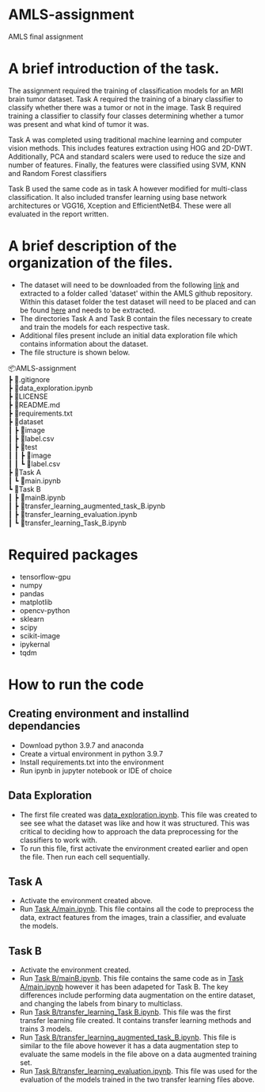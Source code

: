 # AMLS-assignment
AMLS final assignment

# A brief introduction of the task.
The assignment required the training of classification models for an MRI brain tumor dataset. Task A required the training of a binary classifier to classify whether there was a tumor or not in the image. Task B required training a classifier to classify four classes determining whether a tumor was present and what kind of tumor it was.

Task A was completed using traditional machine learning and computer vision methods. This includes features extraction using HOG and 2D-DWT. Additionally, PCA and standard scalers were used to reduce the size and number of features. Finally, the features were classified using SVM, KNN and Random Forest classifiers

Task B used the same code as in task A however modified for multi-class classification. It also included transfer learning using base network architectures or VGG16, Xception and EfficientNetB4. These were all evaluated in the report written.

# A brief description of the organization of the files.
* The dataset will need to be downloaded from the following [link](http://shorturl.at/hquDP) and extracted to a folder called 'dataset' within the AMLS github repository. Within this dataset folder the test dataset will need to be placed and can be found [here](https://moodle.ucl.ac.uk/mod/url/view.php?id=2629488) and needs to be extracted.
* The directories Task A and Task B contain the files necessary to create and train the models for each respective task.
* Additional files present include an initial data exploration file which contains information about the dataset.
* The file structure is shown below.

📦AMLS-assignment <br>
  ┣ 📜.gitignore<br>
  ┣ 📜data_exploration.ipynb<br>
  ┣ 📜LICENSE<br>
  ┣ 📜README.md<br>
  ┣ 📜requirements.txt<br>
  ┣ 📂dataset<br>
  ┃ ┣ 📂image<br>
  ┃ ┣ 📜label.csv<br>
  ┃ ┣ 📂test<br>
  ┃ ┃ ┣ 📂image<br>
  ┃ ┃ ┗ 📜label.csv<br>
  ┣ 📂Task A<br>
  ┃ ┗ 📜main.ipynb<br>
  ┗ 📂Task B<br>
  ┃ ┣ 📜mainB.ipynb<br>
  ┃ ┣ 📜transfer_learning_augmented_task_B.ipynb<br>
  ┃ ┣ 📜transfer_learning_evaluation.ipynb<br>
  ┃ ┗ 📜transfer_learning_Task_B.ipynb<br>


# Required packages
* tensorflow-gpu
* numpy
* pandas
* matplotlib
* opencv-python
* sklearn
* scipy
* scikit-image
* ipykernal
* tqdm

# How to run the code
## Creating environment and installind dependancies
* Download python 3.9.7 and anaconda
* Create a virtual environment in python 3.9.7
* Install requirements.txt into the environment
* Run ipynb in jupyter notebook or IDE of choice
## Data Exploration
* The first file created was [data_exploration.ipynb](data_exploration.ipynb). This file was created to see see what the dataset was like and how it was structured. This was critical to deciding how to approach the data preprocessing for the classifiers to work with.
* To run this file, first activate the environment created earlier and open the file. Then run each cell sequentially.
## Task A
* Activate the environment created above.
* Run [Task A/main.ipynb](Task%20A/main.ipynb). This file contains all the code to preprocess the data, extract features from the images, train a classifier, and evaluate the models.
## Task B
* Activate the environment created.
* Run [Task B/mainB.ipynb](Task%20B/mainB.ipynb). This file contains the same code as in [Task A/main.ipynb](Task%20A/main.ipynb) however it has been adapeted for Task B. The key differences include performing data augmentation on the entire dataset, and changing the labels from binary to multiclass.
* Run [Task B/transfer_learning_Task B.ipynb](Task%20B/transfer_learning_Task%20B.ipynb). This file was the first transfer learning file created. It contains transfer learning methods and trains 3 models.
* Run [Task B/transfer_learning_augmented_task_B.ipynb](Task%20B/transfer_learning_augmented_task_B.ipynb). This file is similar to the file above however it has a data augmentation step to evaluate the same models in the file above on a data augmented training set.
* Run [Task B/transfer_learning_evaluation.ipynb](Task%20B/transfer_learning_evaluation.ipynb). This file was used for the evaluation of the models trained in the two transfer learning files above.
